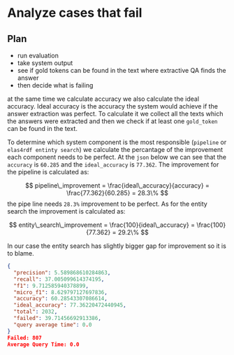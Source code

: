# Analyze cases that fail

## Plan

* run evaluation
* take system output
* see if gold tokens can be found in the text where extractive QA finds the answer
* then decide what is failing


at the same time we calculate accuracy we also calculate the ideal accuracy. 
Ideal accuracy is the accuracy the system would achieve if the answer extraction was perfect. To calculate it we collect all the texts which the answers were extracted and then we check if at least one `gold_token` can be found in the text.

To determine which system component is the most responsible (`pipeline` or `elas4rdf entinty search`) we calculate the percantage of the improvement each component needs to be perfect.
At the `json` below we can see that the `accuracy` is `60.285` and the `ideal_accuracy` is `77.362`.
The improvement for the pipeline is calculated as:

$$
pipeline\_improvement = \frac{ideal\_accuracy}{accuracy} = \frac{77.362}{60.285} = 28.3\%
$$
the pipe line needs `28.3%` improvement to be perfect. As for the entity search the improvement is calculated as:

$$
entity\_search\_improvement = \frac{100}{ideal\_accuracy} = \frac{100}{77.362} = 29.2\% 
$$

In our case the entity search has slightly bigger gap for improvement so it is to blame.

```json
{
  "precision": 5.589868610284863,
  "recall": 37.005099614374195,
  "f1": 9.712585940378899,
  "micro_f1": 8.629797127697836,
  "accuracy": 60.28543307086614,
  "ideal_accuracy": 77.36220472440945,
  "total": 2032,
  "failed": 39.71456692913386,
  "query average time": 0.0
}
Failed: 807
Average Query Time: 0.0
```